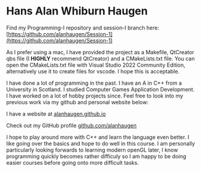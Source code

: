 # Hans Alan Whiburn Haugen

Find my Programming-I repository and session-I branch here: [https://github.com/alanhaugen/Session-1](https://github.com/alanhaugen/Session-1)

As I prefer using a mac, I have provided the project as a Makefile, QtCreator qbs file (I **HIGHLY** recommend QtCreator) and a CMakeLists.txt file. You can open the CMakeLists.txt file with Visual Studio 2022 Community Edition, alternatively use it to create files for vscode. I hope this is acceptable.

I have done a lot of programming in the past. I have an A in C++ from a University in Scotland. I studied Computer Games Application Development. I have worked on a lot of hobby projects since. Feel free to look into my previous work via my github and personal website below:

I have a website at [alanhaugen.github.io](https://alanhaugen.github.io)

Check out my GitHub profile [github.com/alanhaugen](https://github.com/alanhaugen)

I hope to play around more with C++ and learn the language even better. I like going over the basics and hope to do well in this course. I am personally particularly looking forwards to learning modern openGL later, I know programming quickly becomes rather difficuly so I am happy to be doing easier courses before going onto more difficult tasks.
